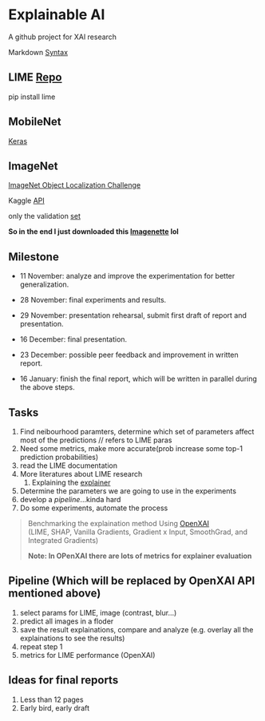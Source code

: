 # Explainable AI
A github project for XAI research

Markdown [Syntax](https://www.markdownguide.org/basic-syntax/#links)
## LIME [Repo](https://github.com/marcotcr/lime)
pip install lime

## MobileNet
[Keras](https://keras.io/api/applications/mobilenet/)

## ImageNet

[ImageNet Object Localization Challenge](https://www.kaggle.com/competitions/imagenet-object-localization-challenge/data)

Kaggle [API](https://github.com/Kaggle/kaggle-api)

only the validation [set](https://www.kaggle.com/code/fbernuy/download-validation-set) 

**So in the end I just downloaded this [Imagenette](https://s3.amazonaws.com/fast-ai-imageclas/imagenette2-320.tgz) lol**

## Milestone

- 11 November: analyze and improve the experimentation for better generalization.
- 28 November: final experiments and results.

- 29 November: presentation rehearsal, submit first draft of report and presentation.
- 16 December: final presentation.
- 23 December: possible peer feedback and improvement in written report.
- 16 January: finish the final report, which will be written in parallel during the above steps.

## Tasks
1. Find neibourhood paramters, determine which set of parameters affect most of the predictions // refers to LIME paras
1. Need some metrics, make more accurate(prob increase some top-1 prediction probabilities)
1. read the LIME documentation
1. More literatures about LIME research
    1. Explaining the [explainer](http://proceedings.mlr.press/v108/garreau20a/garreau20a.pdf)
1. Determine the parameters we are going to use in the experiments
1. develop a *pipeline*...kinda hard
1. Do some experiments, automate the process
> Benchmarking the explaination method
> Using [OpenXAI](https://open-xai.github.io/)  
> (LIME, SHAP, Vanilla Gradients, Gradient x Input, SmoothGrad, and Integrated Gradients)
> 
> **Note: In OPenXAI there are lots of metrics for explainer evaluation**

## Pipeline (Which will be replaced by OpenXAI API mentioned above)
1. select params for LIME, image (contrast, blur...)
1. predict all images in a floder
1. save the result explainations, compare and analyze (e.g. overlay all the explainations to see the results)
1. repeat step 1
1. metrics for LIME performance (OpenXAI)

## Ideas for final reports
1. Less than 12 pages
1. Early bird, early draft
